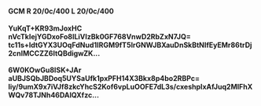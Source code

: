#### GCM R 20/0c/400 L 20/0c/400
**YuKqT+KR93mJoxHC**<br/>**nVcTkIejYGDxoFo8ILiVIzBk0GF768VnwD2RbZxN7JQ=**<br/>**tc11s+ldtGYX3UOqFdNud1IRGM9fT5lrGNWJBXauDnSkBtNIfEyEMr86trDj2cnIMCCZZ6ltQBdigwZK...**<br/><br/>
**6W0KOwGu8ISK+JAr**<br/>**aUBJSQbJBDoq5UYSaUfk1pxPFH14X3Bkx8p4bo2RBPc=**<br/>**liy/9umX9x7iVJf8zkcYhcS2Kof6vpLuOOFE7dL3s/cxeshpIxAfJuq2MlFhXWQv78TJNh46DAIQXfzc...**